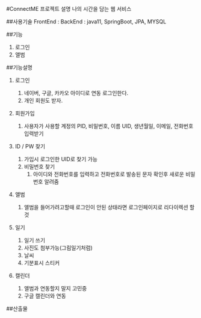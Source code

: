 #ConnectME 프로젝트 설명
나의 시간을 담는 웹 서비스

##사용기술
FrontEnd : 
BackEnd : java11, SpringBoot, JPA, MYSQL



##기능
1. 로그인
2. 앨범

##기능설명
1. 로그인
   1) 네이버, 구글, 카카오 아이디로 연동 로그인한다.
   2) 개인 회원도 받자.
2. 회원가입
   1) 사용자가 사용할 계정의 PID, 비밀번호, 이름 UID, 생년월일, 이메일, 전화번호 입력받기
3. ID / PW 찾기
   1) 가입시 로그인한 UID로 찾기 가능
   2) 비밀번호 찾기
      1) 아이디와 전화번호를 입력하고 전화번호로 발송된 문자 확인후 새로운 비밀번호 알려줌
4. 앨범
   1) 앨범을 들어가려고할때 로그인이 안된 상태라면 로그인페이지로 리다이렉션 할것
5. 일기
   1) 일기 쓰기
   2) 사진도 첨부가능(그림일기처럼)
   3) 날씨
   4) 기분표시 스티커

6. 캘린더
   1) 앨범과 연동할지 말지 고민중
   2) 구글 캘린더와 연동

##산출물
